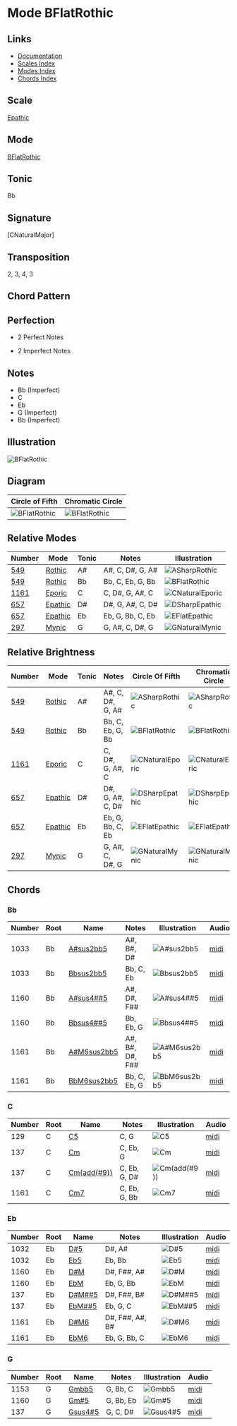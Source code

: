 # Mode BFlatRothic

## Links

- [Documentation](README.md)
- [Scales Index](Scales.md)
- [Modes Index](Modes.md)
- [Chords Index](Chords.md)

## Scale

[Epathic](ScaleEpathic.md)

## Mode

[BFlatRothic](ModeBFlatRothic.md)

## Tonic

Bb

## Signature

[CNaturalMajor]

## Transposition

2, 3, 4, 3

## Chord Pattern



## Perfection

 - 2 Perfect Notes

 - 2 Imperfect Notes

## Notes

- Bb (Imperfect)
- C
- Eb
- G (Imperfect)
- Bb (Imperfect)

## Illustration

![BFlatRothic](ModeBFlatRothic.png)

## Diagram

| Circle of Fifth | Chromatic Circle |
|-----------------|------------------|
| ![BFlatRothic](CircleOfFifthModeBFlatRothic.svg) | ![BFlatRothic](ChromaticCircleModeBFlatRothic.svg) |
## Relative Modes

| Number | Mode | Tonic | Notes | Illustration |
|--------|------|-------|-------|--------------|
| [549](https://ianring.com/musictheory/scales/549) | [Rothic](ModeRothic.md) | A# | A#, C, D#, G, A# | ![ASharpRothic](ModeASharpRothic.png) |
| [549](https://ianring.com/musictheory/scales/549) | [Rothic](ModeRothic.md) | Bb | Bb, C, Eb, G, Bb | ![BFlatRothic](ModeBFlatRothic.png) |
| [1161](https://ianring.com/musictheory/scales/1161) | [Eporic](ModeEporic.md) | C | C, D#, G, A#, C | ![CNaturalEporic](ModeCNaturalEporic.png) |
| [657](https://ianring.com/musictheory/scales/657) | [Epathic](ModeEpathic.md) | D# | D#, G, A#, C, D# | ![DSharpEpathic](ModeDSharpEpathic.png) |
| [657](https://ianring.com/musictheory/scales/657) | [Epathic](ModeEpathic.md) | Eb | Eb, G, Bb, C, Eb | ![EFlatEpathic](ModeEFlatEpathic.png) |
| [297](https://ianring.com/musictheory/scales/297) | [Mynic](ModeMynic.md) | G | G, A#, C, D#, G | ![GNaturalMynic](ModeGNaturalMynic.png) |
## Relative Brightness

| Number | Mode | Tonic | Notes | Circle Of Fifth | Chromatic Circle |
|--------|------|-------|-------|-----------------|------------------|
| [549](https://ianring.com/musictheory/scales/549) | [Rothic](ModeRothic.md) | A# | A#, C, D#, G, A# | ![ASharpRothic](CircleOfFifthModeASharpRothic.svg) | ![ASharpRothic](ChromaticCircleModeASharpRothic.svg) |
| [549](https://ianring.com/musictheory/scales/549) | [Rothic](ModeRothic.md) | Bb | Bb, C, Eb, G, Bb | ![BFlatRothic](CircleOfFifthModeBFlatRothic.svg) | ![BFlatRothic](ChromaticCircleModeBFlatRothic.svg) |
| [1161](https://ianring.com/musictheory/scales/1161) | [Eporic](ModeEporic.md) | C | C, D#, G, A#, C | ![CNaturalEporic](CircleOfFifthModeCNaturalEporic.svg) | ![CNaturalEporic](ChromaticCircleModeCNaturalEporic.svg) |
| [657](https://ianring.com/musictheory/scales/657) | [Epathic](ModeEpathic.md) | D# | D#, G, A#, C, D# | ![DSharpEpathic](CircleOfFifthModeDSharpEpathic.svg) | ![DSharpEpathic](ChromaticCircleModeDSharpEpathic.svg) |
| [657](https://ianring.com/musictheory/scales/657) | [Epathic](ModeEpathic.md) | Eb | Eb, G, Bb, C, Eb | ![EFlatEpathic](CircleOfFifthModeEFlatEpathic.svg) | ![EFlatEpathic](ChromaticCircleModeEFlatEpathic.svg) |
| [297](https://ianring.com/musictheory/scales/297) | [Mynic](ModeMynic.md) | G | G, A#, C, D#, G | ![GNaturalMynic](CircleOfFifthModeGNaturalMynic.svg) | ![GNaturalMynic](ChromaticCircleModeGNaturalMynic.svg) |

## Chords

### Bb

| Number | Root | Name | Notes | Illustration | Audio |
|--------|------|------|-------|--------------|-------|
| 1033 | Bb | [A#sus2bb5](ChordASharpSuspendedSecondDoubleFlatFifth.md) | A#, B#, D# | ![A#sus2bb5](ChordASharpSuspendedSecondDoubleFlatFifthRootPosition.png) | [midi](ChordASharpSuspendedSecondDoubleFlatFifthRootPosition.mid) |
| 1033 | Bb | [Bbsus2bb5](ChordBFlatSuspendedSecondDoubleFlatFifth.md) | Bb, C, Eb | ![Bbsus2bb5](ChordBFlatSuspendedSecondDoubleFlatFifthRootPosition.png) | [midi](ChordBFlatSuspendedSecondDoubleFlatFifthRootPosition.mid) |
| 1160 | Bb | [A#sus4##5](ChordASharpSuspendedFourthDoubleSharpFifth.md) | A#, D#, F## | ![A#sus4##5](ChordASharpSuspendedFourthDoubleSharpFifthRootPosition.png) | [midi](ChordASharpSuspendedFourthDoubleSharpFifthRootPosition.mid) |
| 1160 | Bb | [Bbsus4##5](ChordBFlatSuspendedFourthDoubleSharpFifth.md) | Bb, Eb, G | ![Bbsus4##5](ChordBFlatSuspendedFourthDoubleSharpFifthRootPosition.png) | [midi](ChordBFlatSuspendedFourthDoubleSharpFifthRootPosition.mid) |
| 1161 | Bb | [A#M6sus2bb5](ChordASharpMajorSixthSuspendedSecondDoubleFlatFifth.md) | A#, B#, D#, F## | ![A#M6sus2bb5](ChordASharpMajorSixthSuspendedSecondDoubleFlatFifthRootPosition.png) | [midi](ChordASharpMajorSixthSuspendedSecondDoubleFlatFifthRootPosition.mid) |
| 1161 | Bb | [BbM6sus2bb5](ChordBFlatMajorSixthSuspendedSecondDoubleFlatFifth.md) | Bb, C, Eb, G | ![BbM6sus2bb5](ChordBFlatMajorSixthSuspendedSecondDoubleFlatFifthRootPosition.png) | [midi](ChordBFlatMajorSixthSuspendedSecondDoubleFlatFifthRootPosition.mid) |

### C

| Number | Root | Name | Notes | Illustration | Audio |
|--------|------|------|-------|--------------|-------|
| 129 | C | [C5](ChordCNaturalPowerChord.md) | C, G | ![C5](ChordCNaturalPowerChordRootPosition.png) | [midi](ChordCNaturalPowerChordRootPosition.mid) |
| 137 | C | [Cm](ChordCNaturalMinor.md) | C, Eb, G | ![Cm](ChordCNaturalMinorRootPosition.png) | [midi](ChordCNaturalMinorRootPosition.mid) |
| 137 | C | [Cm(add(#9))](ChordCNaturalMinorAddSharpNinth.md) | C, Eb, G, D# | ![Cm(add(#9))](ChordCNaturalMinorAddSharpNinthRootPosition.png) | [midi](ChordCNaturalMinorAddSharpNinthRootPosition.mid) |
| 1161 | C | [Cm7](ChordCNaturalMinorSeventh.md) | C, Eb, G, Bb | ![Cm7](ChordCNaturalMinorSeventhRootPosition.png) | [midi](ChordCNaturalMinorSeventhRootPosition.mid) |

### Eb

| Number | Root | Name | Notes | Illustration | Audio |
|--------|------|------|-------|--------------|-------|
| 1032 | Eb | [D#5](ChordDSharpPowerChord.md) | D#, A# | ![D#5](ChordDSharpPowerChordRootPosition.png) | [midi](ChordDSharpPowerChordRootPosition.mid) |
| 1032 | Eb | [Eb5](ChordEFlatPowerChord.md) | Eb, Bb | ![Eb5](ChordEFlatPowerChordRootPosition.png) | [midi](ChordEFlatPowerChordRootPosition.mid) |
| 1160 | Eb | [D#M](ChordDSharpMajor.md) | D#, F##, A# | ![D#M](ChordDSharpMajorRootPosition.png) | [midi](ChordDSharpMajorRootPosition.mid) |
| 1160 | Eb | [EbM](ChordEFlatMajor.md) | Eb, G, Bb | ![EbM](ChordEFlatMajorRootPosition.png) | [midi](ChordEFlatMajorRootPosition.mid) |
| 137 | Eb | [D#M##5](ChordDSharpMajorDoubleSharpFifth.md) | D#, F##, B# | ![D#M##5](ChordDSharpMajorDoubleSharpFifthRootPosition.png) | [midi](ChordDSharpMajorDoubleSharpFifthRootPosition.mid) |
| 137 | Eb | [EbM##5](ChordEFlatMajorDoubleSharpFifth.md) | Eb, G, C | ![EbM##5](ChordEFlatMajorDoubleSharpFifthRootPosition.png) | [midi](ChordEFlatMajorDoubleSharpFifthRootPosition.mid) |
| 1161 | Eb | [D#M6](ChordDSharpMajorSixth.md) | D#, F##, A#, B# | ![D#M6](ChordDSharpMajorSixthRootPosition.png) | [midi](ChordDSharpMajorSixthRootPosition.mid) |
| 1161 | Eb | [EbM6](ChordEFlatMajorSixth.md) | Eb, G, Bb, C | ![EbM6](ChordEFlatMajorSixthRootPosition.png) | [midi](ChordEFlatMajorSixthRootPosition.mid) |

### G

| Number | Root | Name | Notes | Illustration | Audio |
|--------|------|------|-------|--------------|-------|
| 1153 | G | [Gmbb5](ChordGNaturalMinorDoubleFlatFifth.md) | G, Bb, C | ![Gmbb5](ChordGNaturalMinorDoubleFlatFifthRootPosition.png) | [midi](ChordGNaturalMinorDoubleFlatFifthRootPosition.mid) |
| 1160 | G | [Gm#5](ChordGNaturalMinorSharpFifth.md) | G, Bb, Eb | ![Gm#5](ChordGNaturalMinorSharpFifthRootPosition.png) | [midi](ChordGNaturalMinorSharpFifthRootPosition.mid) |
| 137 | G | [Gsus4#5](ChordGNaturalSuspendedFourthSharpFifth.md) | G, C, D# | ![Gsus4#5](ChordGNaturalSuspendedFourthSharpFifthRootPosition.png) | [midi](ChordGNaturalSuspendedFourthSharpFifthRootPosition.mid) |

